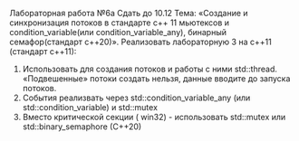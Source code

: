 Лабораторная работа №6а
Сдать до 10.12
Тема: «Создание и синхронизация потоков в стандарте с++ 11 мьютексов и
condition_variable(или сondition_variable_any), бинарный семафор(стандарт с++20)».
Реализовать лабораторную 3 на с++11 (стандарт с++11):
1. Использовать для создания потоков и работы с ними std::thread. «Подвешенные» потоки создать нельзя,
данные вводите до запуска потоков.
2. События реализвать через std::condition_variable_any (или std::condition_variable) и std::mutex
3. Вместо критической секции ( win32) - использовать std::mutex или std::binary_semaphore (C++20)
